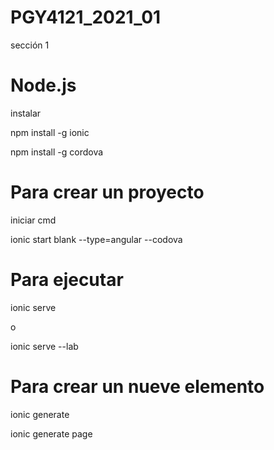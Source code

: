 # PGY4121_2021_01
sección 1

# Node.js

instalar

npm install -g ionic

npm install -g cordova


# Para crear un proyecto
iniciar cmd

ionic start blank --type=angular --codova

# Para ejecutar
ionic serve

o

ionic serve --lab


# Para crear un nueve elemento
ionic generate 

ionic generate page

